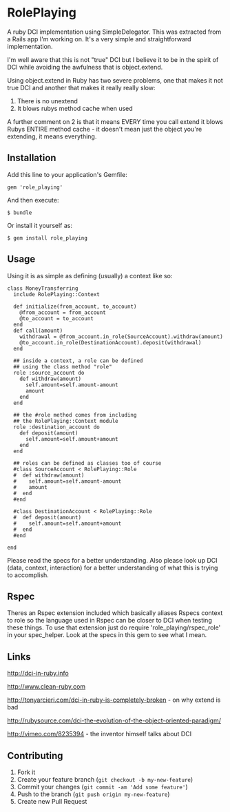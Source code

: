 # RolePlaying

A ruby DCI implementation using SimpleDelegator. This was extracted from a Rails app I'm working on. It's a very simple and straightforward implementation.

I'm well aware that this is not "true" DCI but I believe it to be in the spirit of DCI while avoiding the awfulness that is object.extend.

Using object.extend in Ruby has two severe problems, one that makes it not true DCI and another that makes it really really slow:

1. There is no unextend
2. It blows rubys method cache when used

A further comment on 2 is that it means EVERY time you call extend it blows Rubys ENTIRE method cache - it doesn't mean just the object you're extending, it means everything.

## Installation

Add this line to your application's Gemfile:

    gem 'role_playing'

And then execute:

    $ bundle

Or install it yourself as:

    $ gem install role_playing

## Usage

Using it is as simple as defining (usually) a context like so:

    class MoneyTransferring
      include RolePlaying::Context
    
      def initialize(from_account, to_account)
        @from_account = from_account
        @to_account = to_account
      end
      def call(amount)
        withdrawal = @from_account.in_role(SourceAccount).withdraw(amount)
        @to_account.in_role(DestinationAccount).deposit(withdrawal)
      end
    
      ## inside a context, a role can be defined
      ## using the class method "role"
      role :source_account do
        def withdraw(amount)
          self.amount=self.amount-amount
          amount
        end
      end
    
      ## the #role method comes from including
      ## the RolePlaying::Context module
      role :destination_account do
        def deposit(amount)
          self.amount=self.amount+amount
        end
      end
    
      ## roles can be defined as classes too of course
      #class SourceAccount < RolePlaying::Role
      #  def withdraw(amount)
      #    self.amount=self.amount-amount
      #    amount
      #  end
      #end
    
      #class DestinationAccount < RolePlaying::Role
      #  def deposit(amount)
      #    self.amount=self.amount+amount
      #  end
      #end
    
    end

Please read the specs for a better understanding. Also please look up DCI (data, context, interaction) for a better understanding of what this is trying to accomplish.

## Rspec

Theres an Rspec extension included which basically aliases Rspecs context to role so the language used in Rspec can be closer to DCI when testing these things.
To use that extension just do require 'role_playing/rspec_role' in your spec_helper. Look at the specs in this gem to see what I mean.

## Links

http://dci-in-ruby.info

http://www.clean-ruby.com

http://tonyarcieri.com/dci-in-ruby-is-completely-broken - on why extend is bad

http://rubysource.com/dci-the-evolution-of-the-object-oriented-paradigm/

http://vimeo.com/8235394 - the inventor himself talks about DCI


## Contributing

1. Fork it
2. Create your feature branch (`git checkout -b my-new-feature`)
3. Commit your changes (`git commit -am 'Add some feature'`)
4. Push to the branch (`git push origin my-new-feature`)
5. Create new Pull Request
